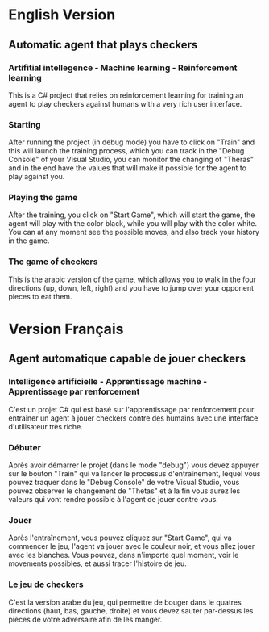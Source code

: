 # English Version
## Automatic agent that plays checkers
### Artifitial intellegence - Machine learning - Reinforcement learning

This is a C# project that relies on reinforcement learning for training an agent to play checkers against humans with a very rich user interface.

### Starting

After running the project (in debug mode) you have to click on "Train" and this will launch the training process, which you can track in the "Debug Console" of your Visual Studio, you can monitor the changing of "Theras" and in the end have the values that will make it possible for the agent to play against you.

### Playing the game

After the training, you click on "Start Game", which will start the game, the agent will play with the color black, while you will play with the color white. You can at any moment see the possible moves, and also track your history in the game.

### The game of checkers

This is the arabic version of the game, which allows you to walk in the four directions (up, down, left, right) and you have to jump over your opponent pieces to eat them.

# Version Français
## Agent automatique capable de jouer checkers
### Intelligence artificielle - Apprentissage machine - Apprentissage par renforcement

C'est un projet C# qui est basé sur l'apprentissage par renforcement pour entraîner un agent à jouer checkers contre des humains avec une interface d'utilisateur très riche.

### Débuter

Après avoir démarrer le projet (dans le mode "debug") vous devez appuyer sur le bouton "Train" qui va lancer le processus d'entraînement, lequel vous pouvez traquer dans le "Debug Console" de votre Visual Studio, vous pouvez observer le changement de "Thetas" et à la fin vous aurez les valeurs qui vont rendre possible à l'agent de jouer contre vous.

### Jouer

Après l'entraînement, vous pouvez cliquez sur "Start Game", qui va commencer le jeu, l'agent va jouer avec le couleur noir, et vous allez jouer avec les blanches. Vous pouvez, dans n'importe quel moment, voir le movements possibles, et aussi tracer l'histoire de jeu.

### Le jeu de checkers

C'est la version arabe du jeu, qui permettre de bouger dans le quatres directions (haut, bas, gauche, droite) et vous devez sauter par-dessus les pièces de votre adversaire afin de les manger.
